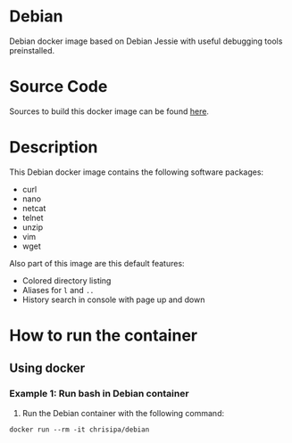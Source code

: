 Debian
======

Debian docker image based on Debian Jessie with useful debugging tools preinstalled.

# Source Code
Sources to build this docker image can be found [here](https://github.com/chrisipa/docker-library/tree/master/debian-pom/debian).

# Description
This Debian docker image contains the following software packages:

 - curl
 - nano
 - netcat
 - telnet
 - unzip 
 - vim
 - wget

Also part of this image are this default features:

 - Colored directory listing
 - Aliases for `l` and `..`
 - History search in console with page up and down
 
# How to run the container

## Using docker

### Example 1: Run bash in Debian container 

1. Run the Debian container with the following command:
  ```
  docker run --rm -it chrisipa/debian
  ``` 